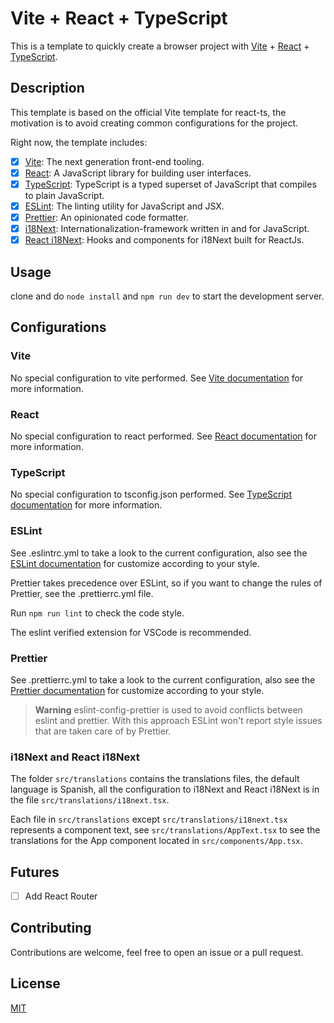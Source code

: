 # Vite + React + TypeScript

This is a template to quickly create a browser project with [Vite](https://vitejs.dev/) + [React](https://reactjs.org/) + [TypeScript](https://www.typescriptlang.org/).

## Description

This template is based on the official Vite template for react-ts, the motivation is to avoid creating common configurations for the project.

Right now, the template includes:

- [x] [Vite](https://vitejs.dev/): The next generation front-end tooling.
- [x] [React](https://reactjs.org/): A JavaScript library for building user interfaces.
- [x] [TypeScript](https://www.typescriptlang.org/): TypeScript is a typed superset of JavaScript that compiles to plain JavaScript.
- [x] [ESLint](https://eslint.org/): The linting utility for JavaScript and JSX.
- [x] [Prettier](https://prettier.io/): An opinionated code formatter.
- [x] [i18Next](https://www.i18next.com/): Internationalization-framework written in and for JavaScript.
- [x] [React i18Next](https://react.i18next.com/): Hooks and components for i18Next built for ReactJs.

## Usage

clone and do `node install` and `npm run dev` to start the development server.

## Configurations

### Vite

No special configuration to vite performed. See [Vite documentation](https://vitejs.dev/config/) for more information.

### React

No special configuration to react performed. See [React documentation](https://reactjs.org/docs/getting-started.html) for more information.

### TypeScript

No special configuration to tsconfig.json performed. See [TypeScript documentation](https://www.typescriptlang.org/docs/home.html) for more information.

### ESLint

See .eslintrc.yml to take a look to the current configuration, also see the [ESLint documentation](https://eslint.org/docs/user-guide/configuring) for customize according to your style.

Prettier takes precedence over ESLint, so if you want to change the rules of Prettier, see the .prettierrc.yml file.

Run `npm run lint` to check the code style.

The eslint verified extension for VSCode is recommended.

### Prettier

See .prettierrc.yml to take a look to the current configuration, also see the [Prettier documentation](https://prettier.io/docs/en/configuration.html) for customize according to your style.

> **Warning**
> eslint-config-prettier is used to avoid conflicts between eslint and prettier. With this approach ESLint won't report style issues that are taken care of by Prettier.

### i18Next and React i18Next

The folder `src/translations` contains the translations files, the default language is Spanish, all the configuration to i18Next and React i18Next is in the file `src/translations/i18next.tsx`.

Each file in `src/translations` except `src/translations/i18next.tsx` represents a component text, see `src/translations/AppText.tsx` to see the translations for the App component located in `src/components/App.tsx`.

## Futures

- [ ] Add React Router

## Contributing

Contributions are welcome, feel free to open an issue or a pull request.

## License

[MIT](https://choosealicense.com/licenses/mit/)
